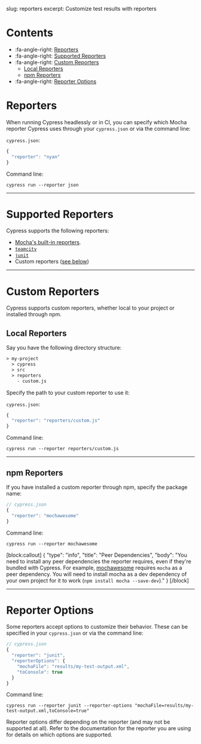 slug: reporters
excerpt: Customize test results with reporters

# Contents

- :fa-angle-right: [Reporters](#reporters)
- :fa-angle-right: [Supported Reporters](#supported-reporters)
- :fa-angle-right: [Custom Reporters](#custom-reporters)
  - [Local Reporters](#local-reporters)
  - [npm Reporters](#npm-reporters)
- :fa-angle-right: [Reporter Options](#reporter-options)

# Reporters

When running Cypress headlessly or in CI, you can specify which Mocha reporter Cypress uses through your `cypress.json` or via the command line:

`cypress.json`:

```javascript
{
  "reporter": "nyan"
}
```

Command line:

```shell
cypress run --reporter json
```

***

# Supported Reporters

Cypress supports the following reporters:

* [Mocha's built-in reporters](https://mochajs.org/#reporters).
* [`teamcity`](https://github.com/cypress-io/mocha-teamcity-reporter)
* [`junit`](https://github.com/michaelleeallen/mocha-junit-reporter)
* Custom reporters ([see below](#custom-reporters))

***

# Custom Reporters

Cypress supports custom reporters, whether local to your project or installed through npm.

## Local Reporters

Say you have the following directory structure:

```txt
> my-project
  > cypress
  > src
  > reporters
    - custom.js
```

Specify the path to your custom reporter to use it:

`cypress.json`:

```javascript
{
  "reporter": "reporters/custom.js"
}
```

Command line:

```shell
cypress run --reporter reporters/custom.js
```

***

## npm Reporters

If you have installed a custom reporter through npm, specify the package name:

```javascript
// cypress.json
{
  "reporter": "mochawesome"
}
```

Command line:

```shell
cypress run --reporter mochawesome
```

[block:callout]
{
  "type": "info",
  "title": "Peer Dependencies",
  "body": "You need to install any peer dependencies the reporter requires, even if they're bundled with Cypress. For example, [mochawesome](https://github.com/adamgruber/mochawesome) requires `mocha` as a peer dependency. You will need to install mocha as a dev dependency of your own project for it to work (`npm install mocha --save-dev`)."
}
[/block]

***

# Reporter Options

Some reporters accept options to customize their behavior. These can be specified in your `cypress.json` or via the command line:


```javascript
// cypress.json
{
  "reporter": "junit",
  "reporterOptions": {
    "mochaFile": "results/my-test-output.xml",
    "toConsole": true
  }
}
```

Command line:

```shell
cypress run --reporter junit --reporter-options "mochaFile=results/my-test-output.xml,toConsole=true"
```

Reporter options differ depending on the reporter (and may not be supported at all). Refer to the documentation for the reporter you are using for details on which options are supported.
